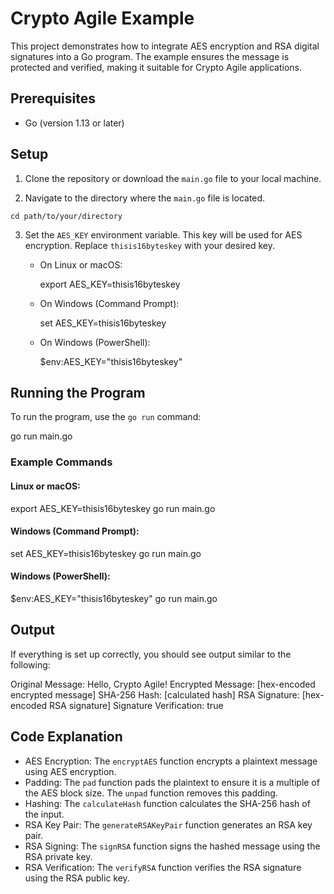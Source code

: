 # Crypto Agile Example

This project demonstrates how to integrate AES encryption and RSA digital signatures into a Go program. The example ensures the message is protected and verified, making it suitable for Crypto Agile applications.

## Prerequisites

- Go (version 1.13 or later)

## Setup

1. Clone the repository or download the `main.go` file to your local machine.

2. Navigate to the directory where the `main.go` file is located.
  ```
  cd path/to/your/directory
  ```

3. Set the `AES_KEY` environment variable. This key will be used for AES encryption. Replace `thisis16byteskey` with your desired key.

   - On Linux or macOS:
     
     export AES_KEY=thisis16byteskey
     

   - On Windows (Command Prompt):
     
     set AES_KEY=thisis16byteskey
     

   - On Windows (PowerShell):
     
     $env:AES_KEY="thisis16byteskey"
     

## Running the Program

To run the program, use the `go run` command:


go run main.go


### Example Commands

#### Linux or macOS:


export AES_KEY=thisis16byteskey
go run main.go


#### Windows (Command Prompt):


set AES_KEY=thisis16byteskey
go run main.go


#### Windows (PowerShell):


$env:AES_KEY="thisis16byteskey"
go run main.go


## Output

If everything is set up correctly, you should see output similar to the following:


Original Message: Hello, Crypto Agile!
Encrypted Message: [hex-encoded encrypted message]
SHA-256 Hash: [calculated hash]
RSA Signature: [hex-encoded RSA signature]
Signature Verification: true


## Code Explanation

- AES Encryption: The `encryptAES` function encrypts a plaintext message using AES encryption.
- Padding: The `pad` function pads the plaintext to ensure it is a multiple of the AES block size. The `unpad` function removes this padding.
- Hashing: The `calculateHash` function calculates the SHA-256 hash of the input.
- RSA Key Pair: The `generateRSAKeyPair` function generates an RSA key pair.
- RSA Signing: The `signRSA` function signs the hashed message using the RSA private key.
- RSA Verification: The `verifyRSA` function verifies the RSA signature using the RSA public key.
